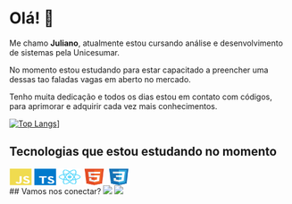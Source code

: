 
# Olá! 👋 

<div>
  <p>Me chamo <b>Juliano</b>, atualmente estou cursando análise e desenvolvimento de sistemas pela Unicesumar.</p>
  <p>No momento estou estudando para estar capacitado a preencher uma dessas tao faladas vagas em aberto no mercado.</p>
  <p>Tenho muita dedicação e todos os dias estou em contato com códigos, para aprimorar e adquirir cada vez mais conhecimentos.</p>
</div>

[![Top Langs](https://github-readme-stats.vercel.app/api/top-langs/?username=julianosouzza90)](https://github.com/anuraghazra/github-readme-stats)]
<div style="display: inline_block">
  <h2>Tecnologias que estou estudando no momento</h2>
  <img align="center" alt="Javascript icon" height="30" width="40" src="https://raw.githubusercontent.com/devicons/devicon/master/icons/javascript/javascript-plain.svg">
  <img align="center" alt="typescript icon" height="30" width="40" src="https://raw.githubusercontent.com/devicons/devicon/master/icons/typescript/typescript-plain.svg">
  <img align="center" alt="React" height="30" width="40" src="https://raw.githubusercontent.com/devicons/devicon/master/icons/react/react-original.svg">
  <img align="center" alt="HTML" height="30" width="40" src="https://raw.githubusercontent.com/devicons/devicon/master/icons/html5/html5-original.svg">
  <img align="center" alt="CSS" height="30" width="40" src="https://raw.githubusercontent.com/devicons/devicon/master/icons/css3/css3-original.svg">
</div>

<div> 
  ## Vamos nos conectar?
<a href="[https://www.linkedin.com/in/calebesg](https://www.linkedin.com/in/juliano-souza-60b2b6232/)" target="_blank"><img src="https://img.shields.io/badge/-LinkedIn-%230077B5?style=for-the-badge&logo=linkedin&logoColor=white" target="_blank"></a> 
  <a href = "mailto:souzza.s1990@gmail.com"><img src="https://img.shields.io/badge/-Gmail-db4a39?style=for-the-badge&logo=gmail&logoColor=white" target="_blank"></a>
  
</div>
